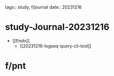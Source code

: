 tags:: study, f/journal
date:: 20231216

# study-Journal-20231216

- [[f/ndx]]
  - [[20231216-logseq-query-cli-tool]]

# f/pnt

